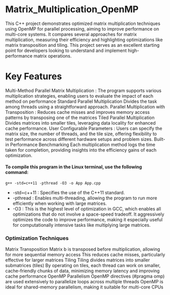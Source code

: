 # Matrix_Multiplication_OpenMP
This C++ project demonstrates optimized matrix multiplication techniques using OpenMP for parallel processing, aiming to improve performance on multi-core systems. It compares several approaches for matrix multiplication, measuring their efficiency and highlighting optimizations like matrix transposition and tiling. This project serves as an excellent starting point for developers looking to understand and implement high-performance matrix operations.
# Key Features
Multi-Method Parallel Matrix Multiplication : The program supports various multiplication strategies, enabling users to evaluate the impact of each method on performance Standard Parallel Multiplication Divides the task among threads using a straightforward approach. Parallel Multiplication with Transposition : Reduces cache misses and improves memory access patterns by transposing one of the matrices Tiled Parallel Multiplication Divides matrices into smaller tiles, leveraging data locality for enhanced cache performance. 
User Configurable Parameters : Users can specify the matrix size, the number of threads, and the tile size, offering flexibility to test performance across different hardware setups and problem sizes. Built-in Performance Benchmarking Each multiplication method logs the time taken for completion, providing insights into the efficiency gains of each optimization.

#### To compile this program in the Linux terminal, use the following command:
`g++ -std=c++11 -pthread -O3 -o App App.cpp`
<ul>
   <li>-std=c++11 : Specifies the use of the C++11 standard.</li>
   <li>-pthread : Enables multi-threading, allowing the program to run more efficiently when working with large matrices.</li>
   <li>-O3 : This is the highest level of optimization in GCC, which enables all optimizations that do not involve a space-speed tradeoff. It aggressively optimizes the code to improve performance, making it 
    especially useful for computationally intensive tasks like multiplying large matrices.</li>
</ul>

### Optimization Techniques
Matrix Transposition Matrix b is transposed before multiplication, allowing for more sequential memory access This reduces cache misses, particularly effective for larger matrices Tiling Tiling divides matrices into smaller submatrices (tiles) By operating on tiles, each thread can work on smaller, cache-friendly chunks of data, minimizing memory latency and improving cache performance
OpenMP Parallelism OpenMP directives (#pragma omp) are used extensively to parallelize loops across multiple threads OpenMP is ideal for shared-memory parallelism, making it suitable for multi-core CPUs
